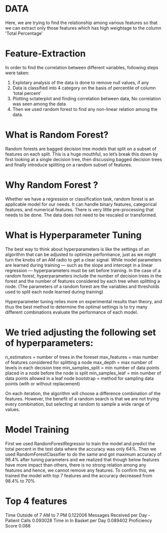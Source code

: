 # DATA
Here, we are trying to find the relationship among various features so that we can extract only those features which has high weightage to the column 'Total Percentage'
# Feature-Extraction

In order to find the correlation between different variables, following steps were taken:

1. Explotary analysis of the data is done to remove null values, if any
2. Data is classified into 4 category on the basis of percentile of column 'total percent'
3. Plotting sctaterplot and finding correlation between data, No correlation was seen among the data
4. Then  we used random forest to find any non-linear relation among the data.


# What is Random Forest?
Random forests are bagged decision tree models that split on a subset of features on each split. This is a huge mouthful, so let’s break this down by first looking at a single decision tree, then discussing bagged decision trees and finally introduce splitting on a random subset of features.

# Why Random Forest ?
Whether we have a regression or classification task, random forest is an applicable model for our needs. It can handle binary features, categorical features, and numerical features. There is very little pre-processing that needs to be done. The data does not need to be rescaled or transformed.



# What is Hyperparameter Tuning

The best way to think about hyperparameters is like the settings of an algorithm that can be adjusted to optimize performance, just as we might turn the knobs of an AM radio to get a clear signal. While model parameters are learned during training — such as the slope and intercept in a linear regression — hyperparameters must be set before training. In the case of a random forest, hyperparameters include the number of decision trees in the forest and the number of features considered by each tree when splitting a node. (The parameters of a random forest are the variables and thresholds used to split each node learned during training)

Hyperparameter tuning relies more on experimental results than theory, and thus the best method to determine the optimal settings is to try many different combinations evaluate the performance of each model.

# We tried adjusting the following set of hyperparameters:
n_estimators = number of trees in the foreset
max_features = max number of features considered for splitting a node
max_depth = max number of levels in each decision tree
min_samples_split = min number of data points placed in a node before the node is split
min_samples_leaf = min number of data points allowed in a leaf node
bootstrap = method for sampling data points (with or without replacement)

On each iteration, the algorithm will choose a difference combination of the features.  However, the benefit of a random search is that we are not trying every combination, but selecting at random to sample a wide range of values.

# Model Training
First we used RandomForestRegressor to train the model and predict the total percent in the test data where the accuracy was only 64%.
Then we used RandomForestClassifier to do the same and got maximum accuracy of 98.4% after tuning parameters and we realized that though below features have more impact than others, there is no strong relation among any features and hence, we cannot remove any features. To confirm this, we trained the model with top 7 features and the accuracy decreased from 98.4% to 70%
# Top 4 features
Time Outside of 7 AM to 7 PM	0.122006
Messages Received per Day - Patient Calls	0.093028
Time in In Basket per Day	0.089402
Proficiency Score	0.088


